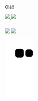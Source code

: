 Olá!!

<div>
  <a href="https://github.com/leoncosta1980">
  <img height="180em" src="https://github-readme-stats.vercel.app/api?username=leoncosta1980&show_icons=true&theme=dark&include_all_commits=true&count_private=true"/>
  <img height="180em" src="https://github-readme-stats.vercel.app/api/top-langs/?username=leoncosta1980&layout=compact&langs_count=16&theme=dark"/>
<div>

##

<div>
  <a href="https://www.linkedin.com/in/leonardo-costa-86a42752/" target="_blank"><img src="https://img.shields.io/badge/LinkedIn-0077B5?style=for-the-badge&logo=linkedin&logoColor=white" target="_blank"></a>
  <a href="https://www.instagram.com/leocostassa/" target="_blank"><img src="https://img.shields.io/badge/Instagram-E4405F?style=for-the-badge&logo=instagram&logoColor=white" target="_blank"></a>
</div>

   ![Snake animation](https://github.com/leoncosta1980/leoncosta1980/blob/output/github-contribution-grid-snake.svg)
